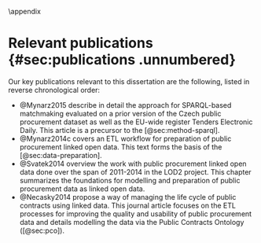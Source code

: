 \appendix

# Relevant publications {#sec:publications .unnumbered}

Our key publications relevant to this dissertation are the following, listed in reverse chronological order:

* @Mynarz2015 describe in detail the approach for SPARQL-based matchmaking evaluated on a prior version of the Czech public procurement dataset as well as the EU-wide register Tenders Electronic Daily. This article is a precursor to the [@sec:method-sparql].
* @Mynarz2014c covers an ETL workflow for preparation of public procurement linked open data. This text forms the basis of the [@sec:data-preparation].
* @Svatek2014 overview the work with public procurement linked open data done over the span of 2011-2014 in the LOD2 project. This chapter summarizes the foundations for modelling and preparation of public procurement data as linked open data.
* @Necasky2014 propose a way of managing the life cycle of public contracts using linked data. This journal article focuses on the ETL processes for improving the quality and usability of public procurement data and details modelling the data via the Public Contracts Ontology ([@sec:pco]).

